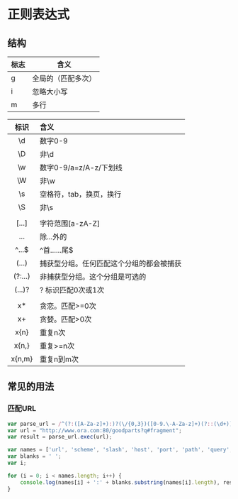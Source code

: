# 正则表达式

## 结构

| 标志 | 含义               |
| ---- | ------------------ |
| g    | 全局的（匹配多次） |
| i    | 忽略大小写         |
| m    | 多行               |

|   标识   | 含义                                     |
| :------: | :--------------------------------------- |
|    \d    | 数字0-9                                  |
|    \D    | 非\d                                     |
|    \w    | 数字0-9/a=z/A-z/下划线                   |
|    \W    | 非\w                                     |
|    \s    | 空格符，tab，换页，换行                  |
|    \S    | 非\s                                     |
|          |                                          |
|  [...]   | 字符范围[a-zA-Z]                         |
|   ...    | 除...外的                                |
|  ^...$   | ^首......尾$                             |
|  (...)   | 捕获型分组。任何匹配这个分组的都会被捕获 |
| (?:...)  | 非捕获型分组。这个分组是可选的           |
|  (...)?  | ? 标识匹配0次或1次                       |
|          |                                          |
|    x*    | 贪恋。匹配>=0次                          |
|    x+    | 贪婪。匹配>0次                           |
|  x\{n\}  | 重复n次                                  |
|  x\{n,}  | 重复>=n次                                |
| x\{n,m\} | 重复n到m次                               |

## 常见的用法

### 匹配URL

```js
var parse_url = /^(?:([A-Za-z]+):)?(\/{0,3})([0-9.\-A-Za-z]+)(?::(\d+))?(?:\/([^?#]*))?(?:\?([^#]*))?(?:#(.*))?$/;
var url = "http://www.ora.com:80/goodparts?q#fragment";
var result = parse_url.exec(url);

var names = ['url', 'scheme', 'slash', 'host', 'port', 'path', 'query', 'hash'];
var blanks = ' ';
var i;

for (i = 0; i < names.length; i++) {
    console.log(names[i] + ':' + blanks.substring(names[i].length), result[i]);
}
```